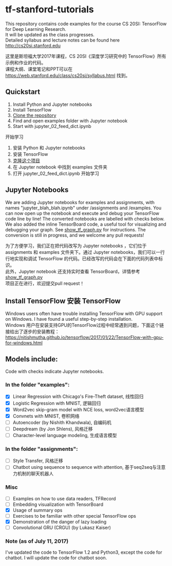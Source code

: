 # tf-stanford-tutorials
This repository contains code examples for the course CS 20SI: TensorFlow for Deep Learning Research. <br>
It will be updated as the class progresses. <br>
Detailed syllabus and lecture notes can be found here http://cs20si.stanford.edu 

这里是斯坦福大学2017年课程，CS 20SI《深度学习研究中的 TensorFlow》所有示例和作业的代码。<br>
课程大纲、课堂笔记和PPT可以在 https://web.stanford.edu/class/cs20si/syllabus.html 找到。<br>

## Quickstart 
1. Install Python and Jupyter notebooks
2. Install TensorFlow
3. [Clone the repository](https://github.com/jiagengliu/stanford-tensorflow-tutorials/archive/master.zip)
4. Find and open examples folder with Jupyter notebook
5. Start with jupyter_02_feed_dict.ipynb

开始学习
1. 安装 Python 和 Jupyter notebooks
2. 安装 TensorFlow
3. [克隆这个项目](https://github.com/jiagengliu/stanford-tensorflow-tutorials/archive/master.zip)
4. 在 Jupyter notebook 中找到 examples 文件夹
5. 打开 jupyter_02_feed_dict.ipynb 开始学习

## Jupyter Notebooks
We are adding Jupyter notebooks for examples and assignments, with names "jupyter\_blah_blah.ipynb" under /assignments and /examples. You can now open up the notebook and execute and debug your TensorFlow code line by line! The converted notebooks are labelled with checks below.<br>
We also added the inline TensorBoard code, a useful tool for visualizing and debugging your graph. See [show_tf_graph.py](https://github.com/jiagengliu/stanford-tensorflow-tutorials/blob/master/examples/show_tf_graph.py) for instructions.
The conversion is still in progress, and we welcome any pull requests!

为了方便学习，我们正在把代码改写为 Jupyter notebooks ，它们位于 assignments 和 examples 文件夹下。通过 Jupyter notebooks，我们可以一行行地实现和调试 TensorFlow 的代码。已经改写的代码会在下面的代码列表中标识。<br>
此外，Jupyter notebook 还支持实时查看 TensorBoard，详情参考 [show_tf_graph.py](https://github.com/jiagengliu/stanford-tensorflow-tutorials/blob/master/examples/show_tf_graph.py)<br>
项目正在进行，欢迎提交pull request！<br> 

## Install TensorFlow 安装 TensorFlow
Windows users often have trouble installing TensorFlow with GPU support on Windows. I have found a useful step-by-step installation. <br>
Windows 用户在安装支持GPU的TensorFlow过程中经常遇到问题，下面这个链接给出了逐步的安装教程：<br>
https://nitishmutha.github.io/tensorflow/2017/01/22/TensorFlow-with-gpu-for-windows.html

## Models include: <br>
Code with checks indicate Jupyter notebooks. 
### In the folder "examples": <br>
- [x] Linear Regression with Chicago's Fire-Theft dataset, 线性回归
- [x] Logistic Regression with MNIST, 逻辑回归
- [x] Word2vec skip-gram model with NCE loss, word2vec语言模型
- [x] Convnets with MNIST, 卷积网络
- [ ] Autoencoder (by Nishith Khandwala), 自编码机
- [ ] Deepdream (by Jon Shlens), 风格迁移
- [ ] Character-level language modeling, 生成语言模型
### In the folder "assignments":
- [ ] Style Transfer, 风格迁移
- [ ] Chatbot using sequence to sequence with attention, 基于seq2seq与注意力机制的聊天机器人
### Misc<br>
- [ ] Examples on how to use data readers, TFRecord
- [ ] Embedding visualization with TensorBoard
- [x] Usage of summary ops
- [ ] Exercises to be familiar with other special TensorFlow ops
- [x] Demonstration of the danger of lazy loading 
- [ ] Convolutional GRU (CRGU) (by Lukasz Kaiser)

### Note (as of July 11, 2017)
I've updated the code to TensorFlow 1.2 and Python3, except the code for chatbot. I will update the code for chatbot soon.
